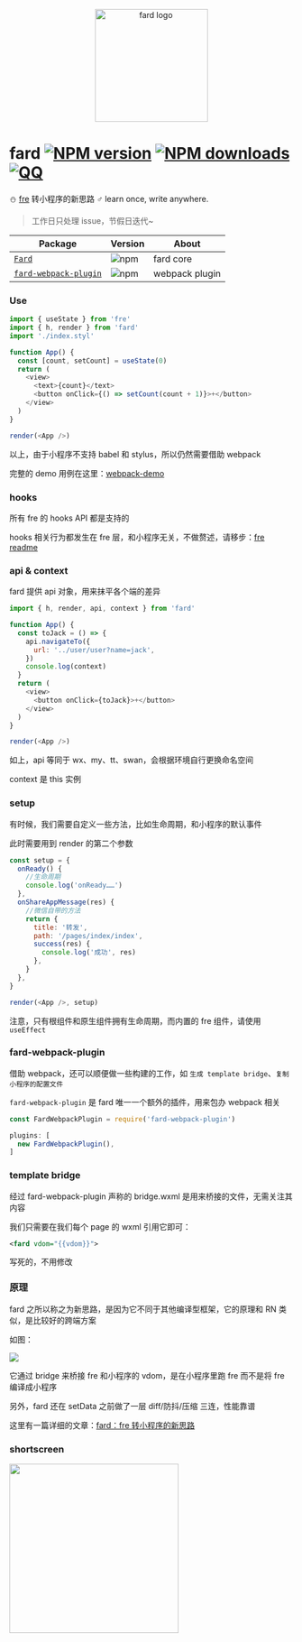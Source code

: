 <p align="center"><img src="https://ae01.alicdn.com/kf/HTB1gg8cc8aE3KVjSZLeq6xsSFXaQ.jpg" alt="fard logo" width="200px"></p>

# fard [![NPM version](https://img.shields.io/npm/v/fard.svg?style=flat-square)](https://npmjs.com/package/fard) [![NPM downloads](https://img.shields.io/npm/dt/fard.svg?style=flat-square)](https://npmjs.com/package/fard) [![QQ](https://img.shields.io/badge/qq.group-813783512-ff69b4.svg?maxAge=2592000&style=flat-square)](https://jq.qq.com/?_wv=1027&k=5Zyggbc)

:snowman: [fre](https://github.com/132yse/fre) 转小程序的新思路 ♂ learn once, write anywhere.

> 工作日只处理 issue，节假日迭代~

| Package                                                                            | Version                                                      | About          |
|------------------------------------------------------------------------------------|--------------------------------------------------------------|----------------|
| [`Fard`](https://github.com/132yse/fard)                                           | ![npm](https://img.shields.io/npm/v/fard.svg)                | fard core      |
| [`fard-webpack-plugin`](https://github.com/132yse/fard/tree/master/webpack-plugin) | ![npm](https://img.shields.io/npm/v/fard-webpack-plugin.svg) | webpack plugin |

### Use

```js
import { useState } from 'fre'
import { h, render } from 'fard'
import './index.styl'

function App() {
  const [count, setCount] = useState(0)
  return (
    <view>
      <text>{count}</text>
      <button onClick={() => setCount(count + 1)}>+</button>
    </view>
  )
}

render(<App />)
```

以上，由于小程序不支持 babel 和 stylus，所以仍然需要借助 webpack

完整的 demo 用例在这里：[webpack-demo](https://github.com/132yse/fard/tree/master/demo/webpack)

### hooks

所有 fre 的 hooks API 都是支持的

hooks 相关行为都发生在 fre 层，和小程序无关，不做赘述，请移步：[fre readme](https://github.com/132yse/fre)

### api & context

fard 提供 api 对象，用来抹平各个端的差异

```js
import { h, render, api, context } from 'fard'

function App() {
  const toJack = () => {
    api.navigateTo({
      url: '../user/user?name=jack',
    })
    console.log(context)
  }
  return (
    <view>
      <button onClick={toJack}>+</button>
    </view>
  )
}

render(<App />)
```

如上，api 等同于 wx、my、tt、swan，会根据环境自行更换命名空间

context 是 this 实例

### setup

有时候，我们需要自定义一些方法，比如生命周期，和小程序的默认事件

此时需要用到 render 的第二个参数

```js
const setup = {
  onReady() {
    //生命周期
    console.log('onReady……')
  },
  onShareAppMessage(res) {
    //微信自带的方法
    return {
      title: '转发',
      path: '/pages/index/index',
      success(res) {
        console.log('成功', res)
      },
    }
  },
}

render(<App />, setup)
```

注意，只有根组件和原生组件拥有生命周期，而内置的 fre 组件，请使用 `useEffect`

### fard-webpack-plugin

借助 webpack，还可以顺便做一些构建的工作，如 `生成 template bridge`、`复制小程序的配置文件`

`fard-webpack-plugin` 是 fard 唯一一个额外的插件，用来包办 webpack 相关

```js
const FardWebpackPlugin = require('fard-webpack-plugin')

plugins: [
  new FardWebpackPlugin(),
]
```

### template bridge

经过 fard-webpack-plugin 声称的 bridge.wxml 是用来桥接的文件，无需关注其内容

我们只需要在我们每个 page 的 wxml 引用它即可：

```xml
<fard vdom="{{vdom}}">
```

写死的，不用修改

### 原理

fard 之所以称之为新思路，是因为它不同于其他编译型框架，它的原理和 RN 类似，是比较好的跨端方案

如图：

![](https://ae01.alicdn.com/kf/HTB1hkZ2Xlv0gK0jSZKbq6zK2FXax.jpg)

它通过 bridge 来桥接 fre 和小程序的 vdom，是在小程序里跑 fre 而不是将 fre 编译成小程序

另外，fard 还在 setData 之前做了一层 diff/防抖/压缩 三连，性能靠谱

这里有一篇详细的文章：[fard：fre 转小程序的新思路](https://zhuanlan.zhihu.com/p/70363354)

### shortscreen

<img src="https://ae01.alicdn.com/kf/HTB1hwrVdfWG3KVjSZFP5jXaiXXaZ.gif" width="300px"/>

